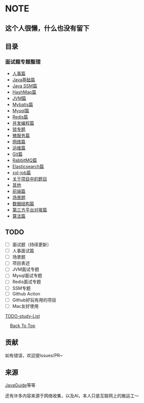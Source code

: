 # NOTE

## 这个人很懒，什么也没有留下



## 目录

### 面试题专题整理

- [人事篇](./面试题-专题整理版/人事篇.md)
- [Java基础篇](./面试题-专题整理版/Java基础篇.md)
- [Java SSM篇](./面试题-专题整理版/Java-SSM篇.md)
- [HashMap篇](./面试题-专题整理版/HashMap篇.md)
- [JVM篇](./面试题-专题整理版/JVM篇.md)
- [Mybatis篇](./面试题-专题整理版/Mybatis篇.md)
- [Mysql篇](./面试题-专题整理版/Mysql篇.md)
- [Redis篇](./面试题-专题整理版/Redis篇.md)
- [并发编程篇](./面试题-专题整理版/并发编程篇.md)
- [锁专题](./面试题-专题整理版/锁专题.md)
- [微服务篇](./面试题-专题整理版/微服务篇.md)
- [网络篇](./面试题-专题整理版/网络篇.md)
- [运维篇](./面试题-专题整理版/运维篇.md)
- [Git篇](./面试题-专题整理版/Git篇.md)
- [RabbitMQ篇](./面试题-专题整理版/RabbitMQ篇.md)
- [Elasticsearch篇](./面试题-专题整理版/Elasticsearch篇.md)
- [xxl-job篇](./面试题-专题整理版/xxl-job篇.md)
- [关于项目中的题目](./面试题-专题整理版/关于项目中的题目.md)
- [其他](./面试题-专题整理版/其他.md)
- [前端篇](./面试题-专题整理版/前端篇.md)
- [场景题](./面试题-专题整理版/场景题.md)
- [数据结构篇](./面试题-专题整理版/数据结构篇.md)
- [第三方平台对接篇](./面试题-专题整理版/第三方平台对接篇.md)
- [算法篇](./面试题-专题整理版/算法篇.md)




## TODO

- [ ] 面试题（持续更新）
- [ ] 人事面试篇
- [ ] 场景题
- [ ] 项目表述
- [ ] JVM面试专题
- [ ] Mysql面试专题
- [ ] Redis面试专题
- [ ] SSM专题
- [ ] Github Action
- [ ] Github好玩有用的项目
- [ ] Mac友好使用

[TODO-study-List](./问题解决/TODO-study.md)





<p>
  &nbsp;&nbsp;&nbsp;
  <a href="#repository-container-header" target="_blank">
    Back To Top
  </a>
</p>


## 贡献

如有错误，欢迎提Issues/PR~



## 来源

[JavaGuide](https://github.com/Snailclimb/JavaGuide/blob/main/docs/system-design/framework/mybatis/mybatis-interview.md)等等

还有许多内容来源于网络收集，以及AI，本人只是互联网上的搬运工～
